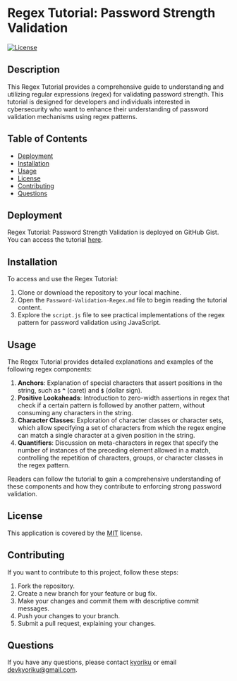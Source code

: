 # Regex Tutorial: Password Strength Validation

[![License](https://img.shields.io/badge/License-MIT-blue.svg)](https://opensource.org/licenses/MIT)

## Description
This Regex Tutorial provides a comprehensive guide to understanding and utilizing regular expressions (regex) for validating password strength. This tutorial is designed for developers and individuals interested in cybersecurity who want to enhance their understanding of password validation mechanisms using regex patterns.

## Table of Contents
- [Deployment](#deployment)
- [Installation](#installation)
- [Usage](#usage)
- [License](#license)
- [Contributing](#contributing)
- [Questions](#questions)

## Deployment
Regex Tutorial: Password Strength Validation is deployed on GitHub Gist. You can access the tutorial [here](https://gist.github.com/kyoriku/8de6b47a9785e740a09d9a276aa4cd14).

## Installation
To access and use the Regex Tutorial:

1. Clone or download the repository to your local machine.
2. Open the `Password-Validation-Regex.md` file to begin reading the tutorial content.
3. Explore the `script.js` file to see practical implementations of the regex pattern for password validation using JavaScript.

## Usage
The Regex Tutorial provides detailed explanations and examples of the following regex components:

1. **Anchors**: Explanation of special characters that assert positions in the string, such as **`^`** (caret) and **`$`** (dollar sign).
2. **Positive Lookaheads**: Introduction to zero-width assertions in regex that check if a certain pattern is followed by another pattern, without consuming any characters in the string.
3. **Character Classes**: Exploration of character classes or character sets, which allow specifying a set of characters from which the regex engine can match a single character at a given position in the string.
4. **Quantifiers**: Discussion on meta-characters in regex that specify the number of instances of the preceding element allowed in a match, controlling the repetition of characters, groups, or character classes in the regex pattern.

Readers can follow the tutorial to gain a comprehensive understanding of these components and how they contribute to enforcing strong password validation.

## License
This application is covered by the [MIT](https://opensource.org/licenses/MIT) license.

## Contributing
If you want to contribute to this project, follow these steps:

1. Fork the repository.
2. Create a new branch for your feature or bug fix.
3. Make your changes and commit them with descriptive commit messages.
4. Push your changes to your branch.
5. Submit a pull request, explaining your changes.

## Questions
If you have any questions, please contact [kyoriku](https://github.com/kyoriku) or email devkyoriku@gmail.com.